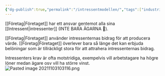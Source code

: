 ```yaml
---
{"dg-publish":true,"permalink":"/intressentmodellen/","tags":["industriellekonomi"]}
---
```


[[Företag\|Företaget]] har ett ansvar gentemot alla sina [[Intressent\|intressenter]] (INTE BARA ÄGARNA 🤡). 

[[Företag\|Företaget]] använder intressenternas bidrag för att producera värde. [[Företag\|Företaget]] överlever bara så länge det kan erbjuda belöningar som är tillräckligt stora för att attrahera intressenternas bidrag.

Intressenters krav är ofta motstridiga, exempelvis vill arbetstagare ha högre löner medan ägare osv vill ha större vinst.
![Pasted image 20211103103116.png](/img/user/images/Pasted%20image%2020211103103116.png)